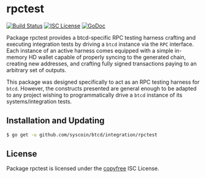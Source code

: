 rpctest
=======

[![Build Status](http://img.shields.io/travis/btcsuite/btcd.svg)](https://travis-ci.org/btcsuite/btcd)
[![ISC License](http://img.shields.io/badge/license-ISC-blue.svg)](http://copyfree.org)
[![GoDoc](https://img.shields.io/badge/godoc-reference-blue.svg)](http://godoc.org/github.com/btcsuite/btcd/integration/rpctest)

Package rpctest provides a btcd-specific RPC testing harness crafting and
executing integration tests by driving a `btcd` instance via the `RPC`
interface. Each instance of an active harness comes equipped with a simple
in-memory HD wallet capable of properly syncing to the generated chain,
creating new addresses, and crafting fully signed transactions paying to an
arbitrary set of outputs.

This package was designed specifically to act as an RPC testing harness for
`btcd`. However, the constructs presented are general enough to be adapted to
any project wishing to programmatically drive a `btcd` instance of its
systems/integration tests.

## Installation and Updating

```bash
$ go get -u github.com/syscoin/btcd/integration/rpctest
```

## License

Package rpctest is licensed under the [copyfree](http://copyfree.org) ISC
License.


